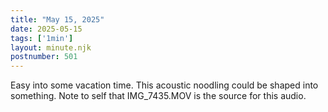 ```yaml
---
title: "May 15, 2025"
date: 2025-05-15
tags: ['1min']
layout: minute.njk
postnumber: 501
---
```

Easy into some vacation time. This acoustic noodling could be shaped into something. Note to self that IMG_7435.MOV is the source for this audio. 